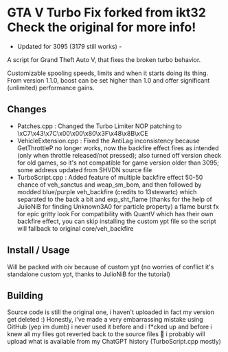 GTA V Turbo Fix
forked from ikt32
Check the original for more info!
=====================
- Updated for 3095 (3179 still works) -

A script for Grand Theft Auto V, that fixes the broken turbo behavior.

Customizable spooling speeds, limits and when it starts doing its thing. From version 1.1.0, boost can be set higher than 1.0 and offer significant (unlimited) performance gains.

## Changes
- Patches.cpp : Changed the Turbo Limiter NOP patching to \xC7\x43\x7C\x00\x00\x80\x3F\x48\x8B\xCE
- VehicleExtension.cpp : Fixed the AntiLag inconsistency because GetThrottleP no longer works, now the backfire effect fires as intended (only when throttle released/not pressed);
  also turned off version check for old games, so it's not compatible for game version older than 3095; some address updated from SHVDN source file
- TurboScript.cpp : Added feature of multiple backfire effect 50-50 chance of veh_sanctus and weap_sm_bom,
  and then followed by modded blue/purple veh_backfire (credits to 13stewartc) which separated to the back a bit
  and exp_sht_flame (thanks for the help of JulioNiB for finding Unknown3A0 for particle property) a flame burst fx for epic gritty look
  For compatibility with QuantV which has their own backfire effect, you can skip installing the custom ypt file so the script will fallback to original core/veh_backfire

## Install / Usage

Will be packed with oiv because of custom ypt
(no worries of conflict it's standalone custom ypt, thanks to JulioNiB for the tutorial)

## Building

Source code is still the original one, i haven't uploaded
in fact my version get deleted :) 
Honestly, i've made a very embarrassing mistake using GitHub (yep im dumb) i never used it before and i f*cked up
and before i knew all my files got reverted back to the source files 🤦
i probably will upload what is available from my ChatGPT history (TurboScript.cpp mostly)
